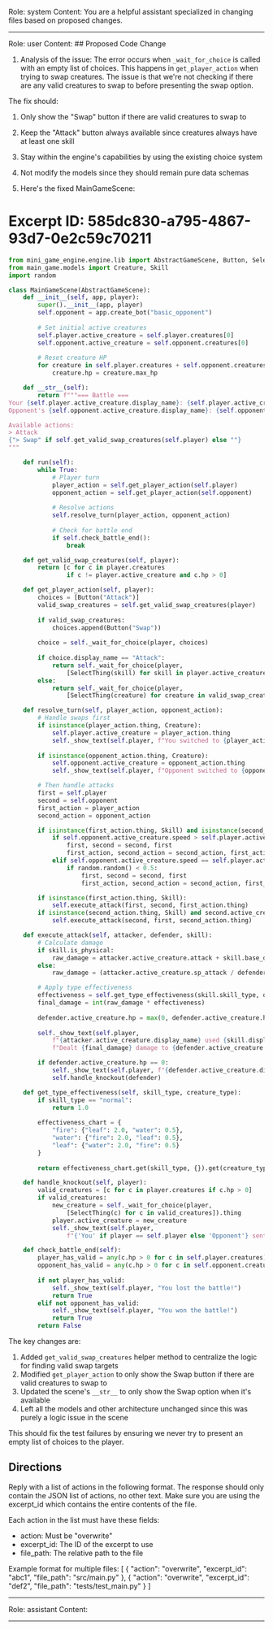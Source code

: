 Role: system
Content: You are a helpful assistant specialized in changing files based on proposed changes.
__________________
Role: user
Content: ## Proposed Code Change
1. Analysis of the issue:
The error occurs when `_wait_for_choice` is called with an empty list of choices. This happens in `get_player_action` when trying to swap creatures. The issue is that we're not checking if there are any valid creatures to swap to before presenting the swap option.

The fix should:
1. Only show the "Swap" button if there are valid creatures to swap to
2. Keep the "Attack" button always available since creatures always have at least one skill
3. Stay within the engine's capabilities by using the existing choice system
4. Not modify the models since they should remain pure data schemas

2. Here's the fixed MainGameScene:

# Excerpt ID: 585dc830-a795-4867-93d7-0e2c59c70211
```python main_game/scenes/main_game_scene.py
from mini_game_engine.engine.lib import AbstractGameScene, Button, SelectThing
from main_game.models import Creature, Skill
import random

class MainGameScene(AbstractGameScene):
    def __init__(self, app, player):
        super().__init__(app, player)
        self.opponent = app.create_bot("basic_opponent")
        
        # Set initial active creatures
        self.player.active_creature = self.player.creatures[0]
        self.opponent.active_creature = self.opponent.creatures[0]
        
        # Reset creature HP
        for creature in self.player.creatures + self.opponent.creatures:
            creature.hp = creature.max_hp

    def __str__(self):
        return f"""=== Battle ===
Your {self.player.active_creature.display_name}: {self.player.active_creature.hp}/{self.player.active_creature.max_hp} HP
Opponent's {self.opponent.active_creature.display_name}: {self.opponent.active_creature.hp}/{self.opponent.active_creature.max_hp} HP

Available actions:
> Attack
{"> Swap" if self.get_valid_swap_creatures(self.player) else ""}
"""

    def run(self):
        while True:
            # Player turn
            player_action = self.get_player_action(self.player)
            opponent_action = self.get_player_action(self.opponent)
            
            # Resolve actions
            self.resolve_turn(player_action, opponent_action)
            
            # Check for battle end
            if self.check_battle_end():
                break

    def get_valid_swap_creatures(self, player):
        return [c for c in player.creatures 
                if c != player.active_creature and c.hp > 0]

    def get_player_action(self, player):
        choices = [Button("Attack")]
        valid_swap_creatures = self.get_valid_swap_creatures(player)
        
        if valid_swap_creatures:
            choices.append(Button("Swap"))
            
        choice = self._wait_for_choice(player, choices)
        
        if choice.display_name == "Attack":
            return self._wait_for_choice(player, 
                [SelectThing(skill) for skill in player.active_creature.skills])
        else:
            return self._wait_for_choice(player,
                [SelectThing(creature) for creature in valid_swap_creatures])

    def resolve_turn(self, player_action, opponent_action):
        # Handle swaps first
        if isinstance(player_action.thing, Creature):
            self.player.active_creature = player_action.thing
            self._show_text(self.player, f"You switched to {player_action.thing.display_name}!")
            
        if isinstance(opponent_action.thing, Creature):
            self.opponent.active_creature = opponent_action.thing
            self._show_text(self.player, f"Opponent switched to {opponent_action.thing.display_name}!")

        # Then handle attacks
        first = self.player
        second = self.opponent
        first_action = player_action
        second_action = opponent_action

        if isinstance(first_action.thing, Skill) and isinstance(second_action.thing, Skill):
            if self.opponent.active_creature.speed > self.player.active_creature.speed:
                first, second = second, first
                first_action, second_action = second_action, first_action
            elif self.opponent.active_creature.speed == self.player.active_creature.speed:
                if random.random() < 0.5:
                    first, second = second, first
                    first_action, second_action = second_action, first_action

        if isinstance(first_action.thing, Skill):
            self.execute_attack(first, second, first_action.thing)
        if isinstance(second_action.thing, Skill) and second.active_creature.hp > 0:
            self.execute_attack(second, first, second_action.thing)

    def execute_attack(self, attacker, defender, skill):
        # Calculate damage
        if skill.is_physical:
            raw_damage = attacker.active_creature.attack + skill.base_damage - defender.active_creature.defense
        else:
            raw_damage = (attacker.active_creature.sp_attack / defender.active_creature.sp_defense) * skill.base_damage

        # Apply type effectiveness
        effectiveness = self.get_type_effectiveness(skill.skill_type, defender.active_creature.creature_type)
        final_damage = int(raw_damage * effectiveness)
        
        defender.active_creature.hp = max(0, defender.active_creature.hp - final_damage)
        
        self._show_text(self.player, 
            f"{attacker.active_creature.display_name} used {skill.display_name}! "
            f"Dealt {final_damage} damage to {defender.active_creature.display_name}!")

        if defender.active_creature.hp == 0:
            self._show_text(self.player, f"{defender.active_creature.display_name} was knocked out!")
            self.handle_knockout(defender)

    def get_type_effectiveness(self, skill_type, creature_type):
        if skill_type == "normal":
            return 1.0
        
        effectiveness_chart = {
            "fire": {"leaf": 2.0, "water": 0.5},
            "water": {"fire": 2.0, "leaf": 0.5},
            "leaf": {"water": 2.0, "fire": 0.5}
        }
        
        return effectiveness_chart.get(skill_type, {}).get(creature_type, 1.0)

    def handle_knockout(self, player):
        valid_creatures = [c for c in player.creatures if c.hp > 0]
        if valid_creatures:
            new_creature = self._wait_for_choice(player,
                [SelectThing(c) for c in valid_creatures]).thing
            player.active_creature = new_creature
            self._show_text(self.player, 
                f"{'You' if player == self.player else 'Opponent'} sent out {new_creature.display_name}!")

    def check_battle_end(self):
        player_has_valid = any(c.hp > 0 for c in self.player.creatures)
        opponent_has_valid = any(c.hp > 0 for c in self.opponent.creatures)
        
        if not player_has_valid:
            self._show_text(self.player, "You lost the battle!")
            return True
        elif not opponent_has_valid:
            self._show_text(self.player, "You won the battle!")
            return True
        return False
```

The key changes are:
1. Added `get_valid_swap_creatures` helper method to centralize the logic for finding valid swap targets
2. Modified `get_player_action` to only show the Swap button if there are valid creatures to swap to
3. Updated the scene's `__str__` to only show the Swap option when it's available
4. Left all the models and other architecture unchanged since this was purely a logic issue in the scene

This should fix the test failures by ensuring we never try to present an empty list of choices to the player.

## Directions
Reply with a list of actions in the following format. The response should only contain the JSON list of actions, no other text.
Make sure you are using the excerpt_id which contains the entire contents of the file.

Each action in the list must have these fields:
- action: Must be "overwrite"
- excerpt_id: The ID of the excerpt to use
- file_path: The relative path to the file

Example format for multiple files:
[
    {
        "action": "overwrite",
        "excerpt_id": "abc1",
        "file_path": "src/main.py"
    },
    {
        "action": "overwrite",
        "excerpt_id": "def2",
        "file_path": "tests/test_main.py"
    }
]
__________________
Role: assistant
Content: 
__________________
